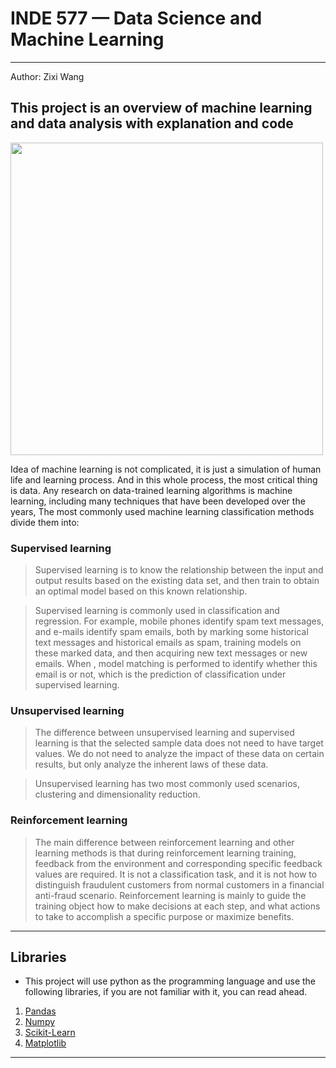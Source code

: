 # INDE 577 — Data Science and Machine Learning
---
Author: Zixi Wang
## This project is an overview of machine learning and data analysis with explanation and code
<img src="https://user-images.githubusercontent.com/97000341/166797757-13812595-b948-4f45-b7c1-6b6e9cd83e2f.jpeg#pic_center" width="500" ></img>

Idea of machine learning is not complicated, it is just a simulation of human life and learning process. And in this whole process, the most critical thing is data. Any research on data-trained learning algorithms is machine learning, including many techniques that have been developed over the years, The most commonly used machine learning classification methods divide them into:

### Supervised learning

> Supervised learning is to know the relationship between the input and output results based on the existing data set, and then train to obtain an optimal model based on this known relationship.

> Supervised learning is commonly used in classification and regression. For example, mobile phones identify spam text messages, and e-mails identify spam emails, both by marking some historical text messages and historical emails as spam, training models on these marked data, and then acquiring new text messages or new emails. When , model matching is performed to identify whether this email is or not, which is the prediction of classification under supervised learning.

### Unsupervised learning

> The difference between unsupervised learning and supervised learning is that the selected sample data does not need to have target values. We do not need to analyze the impact of these data on certain results, but only analyze the inherent laws of these data.

> Unsupervised learning has two most commonly used scenarios, clustering and dimensionality reduction.

### Reinforcement learning

> The main difference between reinforcement learning and other learning methods is that during reinforcement learning training, feedback from the environment and corresponding specific feedback values are required. It is not a classification task, and it is not how to distinguish fraudulent customers from normal customers in a financial anti-fraud scenario. Reinforcement learning is mainly to guide the training object how to make decisions at each step, and what actions to take to accomplish a specific purpose or maximize benefits.

-----

## Libraries

* This project will use python as the programming language and use the following libraries, if you are not familiar with it, you can read ahead.

1. [Pandas](https://pandas.pydata.org)
2. [Numpy](https://numpy.org)
3. [Scikit-Learn](https://scikit-learn.org)
4. [Matplotlib](https://matplotlib.org)
----
